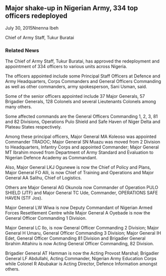 ## Major shake-up in Nigerian Army, 334 top officers redeployed

July 30, 2015Nnenna Ibeh

Chief of Army Staff, Tukur Buratai

### Related News

The Chief of Army Staff, Tukur Buratai, has approved the redeployment and appointment of 334 officers to various units across Nigeria.

The officers appointed include some Principal Staff Officers at Defence and Army Headquarters, Corps Commanders and General Officers Commanding as well as other commanders, army spokesperson, Sani Usman, said.

Some of the senior officers appointed include 37 Major Generals, 57 Brigadier Generals, 128 Colonels and several Lieutenants Colonels among many others.

Some affected commands are the General Officers Commanding 1, 2, 3, 81 and 82 Divisions, Operations Pulo Shield and Safe Haven of Niger Delta and Plateau States respectively.

Among these principal officers, Major General MA Koleoso was appointed Commander TRADOC; Major General SN Muazu was moved from 2 Division to Headquarters, Infantry Corps and appointed Commander; Major General MT Ibrahim moved from Department of Army Standard and Evaluation to Nigerian Defence Academy as Commandant.

Also, Major General LKJ Ogunewe is now the Chief of Policy and Plans, Major General FO Alli, is now Chief of Training and Operations and Major General AA Salihu, Chief of Logistics.

Others are Major General AG Okunola now Commander of Operation PULO SHIELD \(JTF\) and Major General TC Ude, Commander, OPERATIONS SAFE HAVEN \(STF Jos\).

Major General LW Wiwa is now Deputy Commandant of Nigerian Armed Forces Resettlement Centre while Major General A Oyebade is now the General Officer Commanding 1 Division.

Major General LC Ilo, is now General Officer Commanding 2 Division; Major General H Umaru, General Officer Commanding 3 Division; Major General IH Edet, General Officer Commanding 81 Division and Brigadier General Ibrahim Attahiru is now Acting General Officer Commanding, 82 Division.

Brigadier General AT Hamman is now the Acting Provost Marshal; Brigadier General LF Abdullahi, Acting Commander, Nigerian Army Education Corps while Colonel R Abubakar is Acting Director, Defence Information amongst others. 
